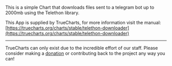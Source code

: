 This is a simple Chart that downloads files sent to a telegram bot up to 2000mb using the Telethon library.

This App is supplied by TrueCharts, for more information visit the manual: [https://truecharts.org/charts/stable/telethon-downloader](https://truecharts.org/charts/stable/telethon-downloader)

---

TrueCharts can only exist due to the incredible effort of our staff.
Please consider making a [donation](https://truecharts.org/sponsor) or contributing back to the project any way you can!
